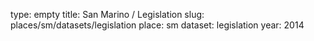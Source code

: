 type: empty
title: San Marino / Legislation
slug: places/sm/datasets/legislation
place: sm
dataset: legislation
year: 2014
